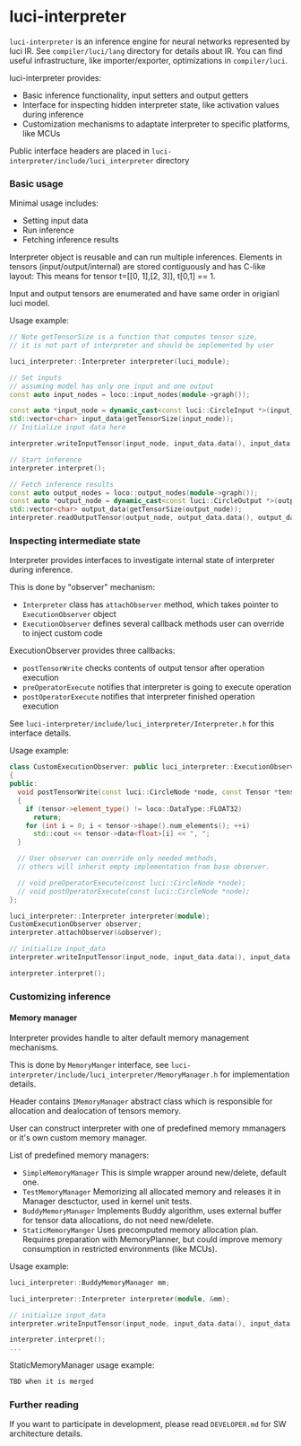 # luci-interpreter

`luci-interpreter` is an inference engine for neural networks represented by luci IR.
See `compiler/luci/lang` directory for details about IR.
You can find useful infrastructure, like importer/exporter, optimizations in `compiler/luci`.

luci-interpreter provides:
- Basic inference functionality, input setters and output getters
- Interface for inspecting hidden interpreter state, like activation values during inference
- Customization mechanisms to adaptate interpreter to specific platforms, like MCUs

Public interface headers are placed in `luci-interpreter/include/luci_interpreter` directory

### Basic usage

Minimal usage includes:
- Setting input data
- Run inference
- Fetching inference results

Interpreter object is reusable and can run multiple inferences.
Elements in tensors (input/output/internal) are stored contiguously and has C-like layout:
This means for tensor t=[[0, 1],[2, 3]], t[0,1] == 1.

Input and output tensors are enumerated and have same order in origianl luci model. 

Usage example:
``` c++
// Note getTensorSize is a function that computes tensor size,
// it is not part of interpreter and should be implemented by user 

luci_interpreter::Interpreter interpreter(luci_module);

// Set inputs
// assuming model has only one input and one output
const auto input_nodes = loco::input_nodes(module->graph());

const auto *input_node = dynamic_cast<const luci::CircleInput *>(input_nodes[0]);
std::vector<char> input_data(getTensorSize(input_node));
// Initialize input data here

interpreter.writeInputTensor(input_node, input_data.data(), input_data.size());

// Start inference
interpreter.interpret();

// Fetch inference results
const auto output_nodes = loco::output_nodes(module->graph());
const auto *output_node = dynamic_cast<const luci::CircleOutput *>(output_nodes[0]);
std::vector<char> output_data(getTensorSize(output_node));
interpreter.readOutputTensor(output_node, output_data.data(), output_data.size());
```

### Inspecting intermediate state

Interpreter provides interfaces to investigate internal state of interpreter during inference.

This is done by "observer" mechanism:
- `Interpreter` class has `attachObserver` method, which takes pointer to `ExecutionObserver` object
- `ExecutionObserver` defines several callback methods user can override to inject custom code

ExecutionObserver provides three callbacks:
- `postTensorWrite` checks contents of output tensor after operation execution
- `preOperatorExecute` notifies that interpreter is going to execute operation
- `postOperatorExecute` notifies that interpreter finished operation execution

See `luci-interpreter/include/luci_interpreter/Interpreter.h` for this interface details.

Usage example:
``` c++
class CustomExecutionObserver: public luci_interpreter::ExecutionObserver
{
public:
  void postTensorWrite(const luci::CircleNode *node, const Tensor *tensor) override
  {
    if (tensor->element_type() != loco::DataType::FLOAT32)
      return;
    for (int i = 0; i < tensor->shape().num_elements(); ++i)
      std::cout << tensor->data<float>[i] << ", ";
  }

  // User observer can override only needed methods,
  // others will inherit empty implementation from base observer.

  // void preOperatorExecute(const luci::CircleNode *node);
  // void postOperatorExecute(const luci::CircleNode *node);
};

luci_interpreter::Interpreter interpreter(module);
CustomExecutionObserver observer;
interpreter.attachObserver(&observer);

// initialize input_data
interpreter.writeInputTensor(input_node, input_data.data(), input_data.size());

interpreter.interpret();
```

### Customizing inference

#### Memory manager

Interpreter provides handle to alter default memory management mechanisms.

This is done by `MemoryManger` interface, see `luci-interpreter/include/luci_interpreter/MemoryManager.h` for implementation details.

Header contains `IMemoryManager` abstract class which is responsible for allocation and dealocation of tensors memory.

User can construct interpreter with one of predefined memory mmanagers or it's own custom memory manager.

List of predefined memory managers:
- `SimpleMemoryManager` This is simple wrapper around new/delete, default one.
- `TestMemoryManager` Memorizing all allocated memory and releases it in Manager desctuctor, used in kernel unit tests.
- `BuddyMemoryManager` Implements Buddy algorithm, uses external buffer for tensor data allocations, do not need new/delete.
- `StaticMemoryManger` Uses precomputed memory allocation plan. Requires preparation with MemoryPlanner, but could improve memory consumption in restricted environments (like MCUs).

Usage example:
``` c++
luci_interpreter::BuddyMemoryManager mm;

luci_interpreter::Interpreter interpreter(module, &mm);

// initialize input_data
interpreter.writeInputTensor(input_node, input_data.data(), input_data.size());

interpreter.interpret();
...
```

StaticMemoryManager usage example:
``` c++
TBD when it is merged
```

### Further reading

If you want to participate in development, please read `DEVELOPER.md` for SW architecture details.
